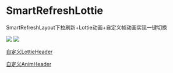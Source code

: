 # SmartRefreshLottie
SmartRefreshLayout下拉刷新+Lottie动画+自定义帧动画实现一键切换

![](https://github.com/wapchief/SmartRefreshLottie/blob/master/screenshots/lottie.gif?raw=true)
![](https://github.com/wapchief/SmartRefreshLottie/blob/master/screenshots/refreshHeader.gif?raw=true)

[自定义LottieHeader](https://github.com/wapchief/SmartRefreshLottie/blob/master/app/src/main/java/com/wapchief/smartrefreshlottie/MyRefreshLottieHeader.java)

[自定义AnimHeader](https://github.com/wapchief/SmartRefreshLottie/blob/master/app/src/main/java/com/wapchief/smartrefreshlottie/MyRefreshAnimHeader.java)

